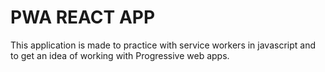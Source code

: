 # PWA REACT APP

This application is made to practice with service workers in javascript and to get an idea of working with
Progressive web apps.

